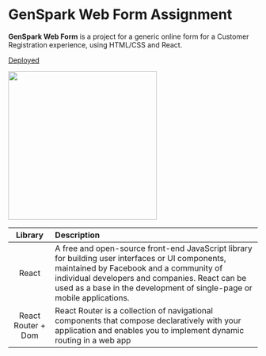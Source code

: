 # GenSpark Web Form Assignment


**GenSpark Web Form** is a project for a generic online form for a Customer Registration experience, using HTML/CSS and React.

[Deployed](https://xicaz.github.io/genspark-webform/)




<img style="margin=" src="https://i.imgur.com/bI69BCy.png" width="300" >


|     Library      | Description                                |
| :--------------: | :----------------------------------------- |
|      React       | A free and open-source front-end JavaScript library for building user interfaces or UI components, maintained by Facebook and a community of individual developers and companies. React can be used as a base in the development of single-page or mobile applications.  |
|   React Router + Dom  | React Router is a collection of navigational components that compose declaratively with your application and enables you to implement dynamic routing in a web app |